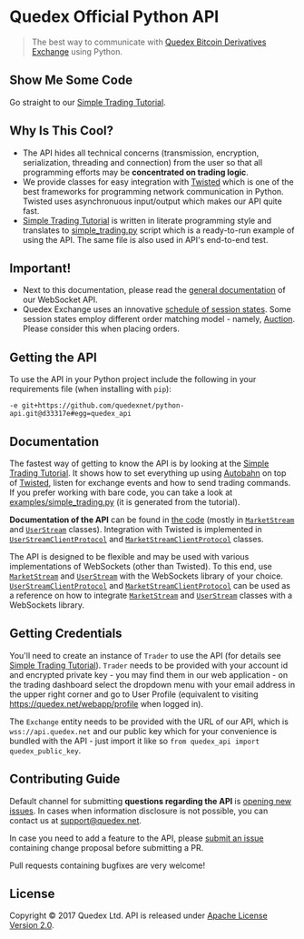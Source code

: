 # Quedex Official Python API

> The best way to communicate with [Quedex Bitcoin Derivatives Exchange](https://quedex.net)
using Python.

## Show Me Some Code

Go straight to our [Simple Trading Tutorial][simple_trading.py.md].

## Why Is This Cool?

 * The API hides all technical concerns (transmission, encryption, serialization,
   threading and connection) from the user so that all programming efforts may be
   **concentrated on trading logic**.
 * We provide classes for easy integration with [Twisted][twisted] which is one of the best
   frameworks for programming network communication in Python. Twisted uses asynchronuous
   input/output which makes our API quite fast.
 * [Simple Trading Tutorial][simple_trading.py.md] is written in literate programming style
   and translates to [simple_trading.py][simple_trading.py] script which is a&nbsp;ready-to-run
   example of using the API. The same file is also used in API's end-to-end test.

## Important!

* Next to this documentation, please read the [general documentation](https://quedex.net/doc/api) 
  of our WebSocket API.
* Quedex Exchange uses an innovative [schedule of session states][faq-session-schedule]. Some
  session states employ different order matching model - namely, [Auction][faq-what-is-auction].
  Please consider this when placing orders.

## Getting the API

To use the API in your Python project include the following in your requirements file
(when installing with `pip`):

```
-e git+https://github.com/quedexnet/python-api.git@d33317e#egg=quedex_api
```

## Documentation

The fastest way of getting to know the API is by looking at the
[Simple Trading Tutorial][simple_trading.py.md]. It shows how to set everything up using
[Autobahn][autobahn] on top of [Twisted][twisted], listen for exchange events
and how to send trading commands.
If you prefer working with bare code, you can take a look at
[examples/simple_trading.py][simple_trading.py] (it is generated from the tutorial).

**Documentation of the API** can be found in [the code][code] (mostly in
[`MarketStream`][market_stream.py] and [`UserStream`][user_stream.py] classes).
Integration with Twisted is implemented in [`UserStreamClientProtocol`][user_stream_client.py]
and [`MarketStreamClientProtocol`][market_stream_client.py] classes.

The API is designed to be flexible and may be used with various implementations of WebSockets
(other than Twisted). To&nbsp;this end, use [`MarketStream`][market_stream.py] and
[`UserStream`][user_stream.py] with the WebSockets library of your choice.
[`UserStreamClientProtocol`][user_stream_client.py] and [`MarketStreamClientProtocol`][
market_stream_client.py] can be used as a reference on how to integrate [`MarketStream`][
market_stream.py] and [`UserStream`][user_stream.py] classes with a WebSockets library.

## Getting Credentials

You'll need to create an instance of `Trader` to use the API (for details see 
[Simple Trading Tutorial][simple_trading.py.md]). `Trader` needs to be provided with your account id
and encrypted private key - you may find them in our web  application - on the trading dashboard 
select the dropdown menu with your email address in the upper right corner and go to User Profile 
(equivalent to visiting https://quedex.net/webapp/profile when logged in).

The `Exchange` entity needs to be provided with the URL of our API, which is `wss://api.quedex.net`
and our public key which for your convenience is bundled with the API - just import it like so
`from quedex_api import quedex_public_key`.

## Contributing Guide

Default channel for submitting **questions regarding the API** is [opening new issues][new-issue].
In cases when information disclosure is&nbsp;not possible, you can contact us at support@quedex.net.

In case you need to add a feature to the API, please [submit an issue][new-issue]
containing change proposal before submitting a PR.

Pull requests containing bugfixes are very welcome!

## License

Copyright &copy; 2017 Quedex Ltd. API is released under [Apache License Version 2.0](LICENSE).

[autobahn]: https://github.com/crossbario/autobahn-python
[twisted]: https://www.twistedmatrix.com/
[simple_trading.py.md]: docs/tutorials/simple_trading.py.md
[simple_trading.py]: examples/simple_trading.py
[code]: quedex_api
[user_stream.py]: quedex_api/user_stream.py
[market_stream.py]: quedex_api/market_stream.py
[user_stream_client.py]: quedex_api/user_stream.py
[market_stream_client.py]: quedex_api/market_stream.py
[inverse-notation-docs]: https://quedex.net/doc/inverse_notation
[faq-session-schedule]: https://quedex.net/faq#session_schedule
[faq-what-is-auction]: https://quedex.net/faq#what_is_auction
[new-issue]: https://github.com/quedexnet/python-api/issues/new

